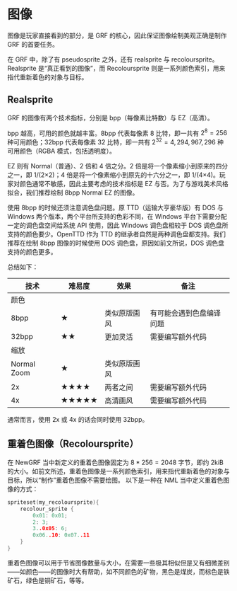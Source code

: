 # 图像

图像是玩家直接看到的部分，是 GRF 的核心，因此保证图像绘制美观正确是制作 GRF 的首要任务。

在 GRF 中，除了有 pseudosprite 之外，还有 realsprite 与 recoloursprite。Realsprite 是“真正看到的图像”，而 Recoloursprite 则是一系列颜色索引，用来指代重新着色的对象与目标。

## Realsprite

GRF 的图像有两个技术指标，分别是 bpp（每像素比特数）与 EZ（高清）。

bpp 越高，可用的颜色就越丰富。8bpp 代表每像素 8 比特，即一共有 $2^{8} = 256$ 种可用颜色；32bpp 代表每像素 32 比特，即一共有 $2^{32} = 4,294,967,296$ 种可用颜色（RGBA 模式，包括透明度）。

EZ 则有 Normal（普通）、2 倍和 4 倍之分。2 倍是将一个像素缩小到原来的四分之一，即 1/(2×2)；4 倍是将一个像素缩小到原先的十六分之一，即 1/(4×4)。玩家对颜色通常不敏感，因此主要考虑的技术指标是 EZ 与否。为了与游戏美术风格拟合，我们推荐绘制 8bpp Normal EZ 的图像。

使用 8bpp 的时候还须注意调色盘问题。原 TTD（运输大亨豪华版）有 DOS 与 Windows 两个版本，两个平台所支持的色彩不同，在 Windows 平台下需要分配一定的调色盘空间给系统 API 使用，因此 Windows 调色盘相较于 DOS 调色盘所支持的颜色要少。OpenTTD 作为 TTD 的继承者自然是两种调色盘都支持。我们推荐在绘制 8bpp 图像的时候使用 DOS 调色盘，原因如前文所说，DOS 调色盘支持的颜色更多。

总结如下：

| 技术        | 难易度 | 效果         | 备注                     |
|-------------|--------|--------------|--------------------------|
| 颜色        |        |              |                          |
| 8bpp        | ★      | 类似原版画风 | 有可能会遇到色盘编译问题 |
| 32bpp       | ★★     | 更加灵活     | 需要编写额外代码         |
| 缩放        |        |              |                          |
| Normal Zoom | ★      | 类似原版画风 |                          |
| 2x          | ★★★★   | 两者之间     | 需要编写额外代码         |
| 4x          | ★★★★★  | 高清画风     | 需要编写额外代码         |

通常而言，使用 2x 或 4x 的话会同时使用 32bpp。

## 重着色图像（Recoloursprite）

在 NewGRF 当中新定义的重着色图像固定为 $8*256=2048$ 字节，即约 2kiB 的大小。如前文所述，重着色图像是一系列颜色索引，用来指代重新着色的对象与目标，所以“制作”重着色图像不需要绘图。
以下是一种在 NML 当中定义重着色图像的方式：

```cpp
spriteset(my_recoloursprite){
    recolour_sprite {
        0x01: 0x01;
        2: 3;
        3..0x05: 6;
        0x06..10: 0x07..11
    }
}

```

重着色图像可以用于节省图像数量与大小，在需要一些极其相似但是又有细微差别——如颜色——的图像时大有帮助，如不同颜色的矿物，黑色是煤炭，而棕色是铁矿石，绿色是铜矿石，等等。
